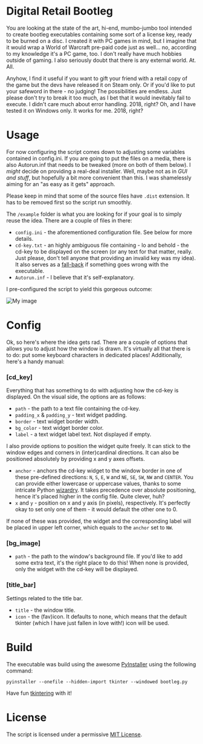 # Digital Retail Bootleg
You are looking at the state of the art, hi-end, mumbo-jumbo tool intended to create bootleg executables containing some sort of a license key, ready to be burned on a disc. I created it with PC games in mind, but I imagine that it would wrap a World of Warcraft pre-paid code just as well... no, according to my knowledge it's a PC game, too. I don't really have much hobbies outside of gaming. I also seriously doubt that there is any external world. At. All. 

Anyhow, I find it useful if you want to gift your friend with a retail copy of the game but the devs have released it on Steam only. Or if you'd like to put your safeword in there - no judging! The possibilities are endless. Just please don't try to break it too much, as I bet that it would inevitably fail to execute. I didn't care much about error handling. 2018, right? Oh, and I have tested it on Windows only. It works for me. 2018, right?

# Usage
For now configuring the script comes down to adjusting some variables contained in config.ini. If you are going to put the files on a media, there is also Autorun.inf that needs to be tweaked (more on both of them below). I _might_ decide on providing a real-deal installer. Well, maybe not as in _GUI and stuff_, but hopefully a bit more convenient than this. I was shamelessly aiming for an "as easy as it gets" approach.

Please keep in mind that some of the source files have `.dist` extension. It has to be removed first so the script run smoothly.

The `/example` folder is what you are looking for if your goal is to simply reuse the idea. There are a couple of files in there:

* `config.ini` - the aforementioned configuration file. See below for more details.
* `cd-key.txt` - an highly ambiguous file containing - lo and behold - the cd-key to be displayed on the screen (or any text for that matter, really. Just please, don't tell anyone that providing an invalid key was my idea). It also serves as a [fall-back](https://thecodinglove.com/adding-my-final-touch-to-a-gross-quickfix) if something goes wrong with the executable.
* `Autorun.inf` - I believe that it's self-explanatory.

I pre-configured the script to yield this gorgeous outcome:

![My image](https://i.imgur.com/MWl42JH.gif)

# Config
Ok, so here's where the idea gets rad. There are a couple of options that allows you to adjust how the window is drawn. It's virtually all that there is to do: put some keyboard characters in dedicated places! Additionally, here's a handy manual:

### [cd_key]
Everything that has something to do with adjusting how the cd-key is displayed. On the visual side, the options are as follows:

* `path` - the path to a text file containing the cd-key.
* `padding_x` & `padding_y` - text widget padding.
* `border` - text widget border width.
* `bg_color` - text widget border color.
* `label` - a text widget label text. Not displayed if empty.

I also provide options to position the widget quite freely. It can stick to the window edges and corners in (inter)cardinal directions. It can also be positioned absolutely by providing x and y axes offsets.

* `anchor` - anchors the cd-key widget to the window border in one of these pre-defined directions: `N`, `S`, `E`, `W` and `NE`, `SE`, `SW`, `NW` and `CENTER`. You can provide either lowercase or uppercase values, thanks to some intricate Python [wizardry](https://docs.python.org/2/library/stdtypes.html#str.lower). It takes precedence over absolute positioning, hence it's placed higher in the config file. Quite clever, huh?
* `x` and `y` - position on x and y axis (in pixels), respectively. It's perfectly okay to set only one of them - it would default the other one to 0.

If none of these was provided, the widget and the corresponding label will be placed in upper left corner, which equals to the `anchor` set to `NW`.

### [bg_image]

* `path` - the path to the window's background file. If you'd like to add some extra text, it's the right place to do this! When none is provided, only the widget with the cd-key will be displayed.  

### [title_bar]
Settings related to the title bar.

* `title` - the window title.
* `icon` - the (fav)icon. It defaults to none, which means that the default tkinter (which I have just fallen in love with!) icon will be used.

# Build

The executable was build using the awesome [PyInstaller](https://www.pyinstaller.org/) using the following command:

`pyinstaller --onefile --hidden-import tkinter --windowed bootleg.py`

Have fun [tkintering](https://docs.python.org/3/library/tk.html) with it!

# License
The script is licensed under a permissive [MIT License](https://github.com/izdwuut/digital-retail-bootleg/blob/master/LICENSE).